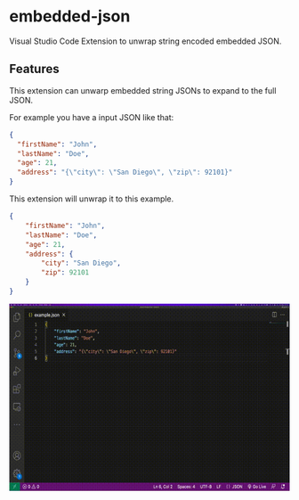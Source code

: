# embedded-json

Visual Studio Code Extension to unwrap string encoded embedded JSON.

## Features

This extension can unwarp embedded string JSONs to expand to the full JSON.

For example you have a input JSON like that:

```json
{
  "firstName": "John",
  "lastName": "Doe",
  "age": 21,
  "address": "{\"city\": \"San Diego\", \"zip\": 92101}"
}
```

This extension will unwrap it to this example.

```json
{
    "firstName": "John",
    "lastName": "Doe",
    "age": 21,
    "address": {
        "city": "San Diego",
        "zip": 92101
    }
}
```

![Unwrap Embedded JSON](images/Unwrap-embedded-json.gif)
